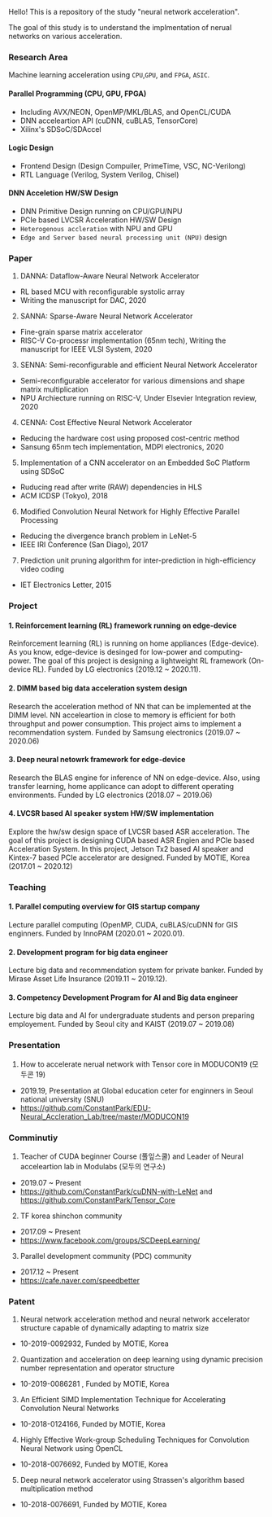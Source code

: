 

<p class="message">
  Hello! This is a repository of the study "neural network acceleration".
  
  The goal of this study is to understand the implmentation of nerual networks on various acceleration.
</p>

### Research Area
Machine learning acceleration using `CPU`,`GPU`, and `FPGA`, `ASIC`.

#### Parallel Programming (CPU, GPU, FPGA)
- Including AVX/NEON, OpenMP/MKL/BLAS, and OpenCL/CUDA
- DNN acceleartion API (cuDNN, cuBLAS, TensorCore)
- Xilinx's SDSoC/SDAccel 

#### Logic Design
- Frontend Design (Design Compuiler, PrimeTime, VSC, NC-Verilong)
- RTL Language (Verilog, System Verilog, Chisel)

#### DNN Acceletion HW/SW Design
- DNN Primitive Design running on CPU/GPU/NPU
- PCIe based LVCSR Acceleration HW/SW Design
- `Heterogenous accleration` with NPU and GPU
- `Edge and Server based neural processing unit (NPU)` design 

### Paper
1. DANNA: Dataflow-Aware Neural Network Accelerator 
- RL based MCU with reconfigurable systolic array
- Writing the manuscript for DAC, 2020

2. SANNA: Sparse-Aware Neural Network Accelerator 
- Fine-grain sparse matrix accelerator   
- RISC-V Co-processr implementation (65nm tech), Writing the manuscript for IEEE VLSI System, 2020

3. SENNA: Semi-reconfigurable and efficient Neural Network Accelerator 
- Semi-reconfigurable accelerator for various dimensions and shape matrix multiplication  
- NPU Archiecture running on RISC-V, Under Elsevier Integration review, 2020

4. CENNA: Cost Effective Neural Network Accelerator
- Reducing the hardware cost using proposed cost-centric method
- Sansung 65nm tech implementation, MDPI electronics, 2020

5. Implementation of a CNN accelerator on an Embedded SoC Platform using SDSoC
- Ruducing read after write (RAW) dependencies in HLS
- ACM ICDSP (Tokyo), 2018

6. Modified Convolution Neural Network for Highly Effective Parallel Processing
- Reducing the divergence branch problem in LeNet-5
- IEEE IRI Conference (San Diago), 2017

7. Prediction unit pruning algorithm for inter-prediction in high-efficiency video coding
- IET Electronics Letter, 2015

### Project
#### 1. Reinforcement learning (RL) framework running on edge-device 
<p class="message">
   Reinforcement learning (RL) is running on home appliances (Edge-device). As you know, edge-device is desinged for low-power and  computing-power. The goal of this project is designing a lightweight RL framework (On-device RL). Funded by LG electronics (2019.12 ~ 2020.11).
</p>

#### 2. DIMM based big data acceleration system design 
<p class="message">
   Research the acceleration method of NN that can be implemented at the DIMM level. 
  NN acceleartion in close to memory is efficient for both throughput and power consumption.
  This project aims to implement a recommendation system. Funded by Samsung electronics (2019.07 ~ 2020.06)
</p>

#### 3. Deep neural netowrk framework for edge-device
<p class="message">
   Research the BLAS engine for inference of NN on edge-device. 
  Also, using transfer learning, home applicance can adopt to different operating environments.
  Funded by LG electronics (2018.07 ~ 2019.06)
</p>

#### 4. LVCSR based AI speaker system HW/SW implementation
<p class="message">
   Explore the hw/sw design space of LVCSR based ASR acceleration.
  The goal of this project is designing CUDA based ASR Engien and PCIe based Acceleration System.
  In this project, Jetson Tx2 based AI speaker and Kintex-7 based PCIe accelerator are designed.
  Funded by MOTIE, Korea (2017.01 ~ 2020.12)
</p>


### Teaching
#### 1. Parallel computing overview for GIS startup company 
<p class="message">
   Lecture parallel computing (OpenMP, CUDA, cuBLAS/cuDNN for GIS enginners. Funded by InnoPAM (2020.01 ~ 2020.01).
</p>

#### 2. Development program for big data engineer
<p class="message">
   Lecture big data and recommendation system for private banker. Funded by Mirase Asset Life Insurance (2019.11 ~ 2019.12).
</p>

#### 3. Competency Development Program for AI and Big data engineer
<p class="message">
   Lecture big data and AI for undergraduate students and person preparing employement.
  Funded by Seoul city and KAIST (2019.07 ~ 2019.08)
</p>

### Presentation
1. How to accelerate nerual network with Tensor core in MODUCON19 (모두콘 19)
- 2019.19, Presentation at Global education ceter for enginners in Seoul national university (SNU)
- https://github.com/ConstantPark/EDU-Neural_Accleration_Lab/tree/master/MODUCON19


### Comminutiy
1. Teacher of CUDA beginner Course (풀잎스쿨) and Leader of Neural acceleartion lab in Modulabs (모두의 연구소)  
- 2019.07 ~ Present
- https://github.com/ConstantPark/cuDNN-with-LeNet and https://github.com/ConstantPark/Tensor_Core

2. TF korea shinchon community
- 2017.09 ~ Present
- https://www.facebook.com/groups/SCDeepLearning/

3. Parallel development community (PDC) community
- 2017.12 ~ Present
- https://cafe.naver.com/speedbetter

### Patent
1. Neural network acceleration method and neural network accelerator structure capable of dynamically adapting to matrix size
- 10-2019-0092932, Funded by MOTIE, Korea 

2. Quantization and acceleration on deep learning using dynamic precision number representation and operator structure
- 10-2019-0086281 , Funded by MOTIE, Korea 

3. An Efficient SIMD Implementation Technique for Accelerating Convolution Neural Networks
- 10-2018-0124166, Funded by MOTIE, Korea 

4. Highly Effective Work-group Scheduling Techniques for Convolution Neural Network using OpenCL
- 10-2018-0076692, Funded by MOTIE, Korea 

5. Deep neural network accelerator using Strassen's algorithm based multiplication method
- 10-2018-0076691, Funded by MOTIE, Korea 
